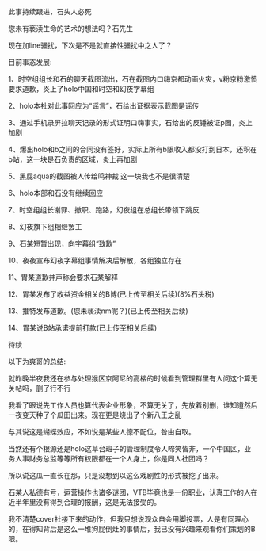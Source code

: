 此事持续跟进，石头人必死

您未有亵渎生命的艺术的想法吗？石先生

现在加line骚扰，下次是不是就直接性骚扰中之人了？

目前事态发展:

1、时空组组长和石的聊天截图流出，石在截图内口嗨京都动画火灾，v粉京粉激愤要求道歉，炎上了holo中国和时空和幻夜字幕组

2、holo本社对此事回应为“谣言”，石给出证据表示截图是谣传

3、通过手机录屏拉聊天记录的形式证明口嗨事实，石给出的反锤被证p图，炎上加剧

4、爆出holo和b之间的合同没有签好，实际上所有b限收入都没打到日本，还积在b站，这一块是石负责的区域，炎上再加剧

5、黑屁aqua的截图被人传给鸣神裁 这一块我也不是很清楚 

6、holo本部和石没有继续回应

7、时空组组长谢罪、撤职、跑路，幻夜组在总组长带领下跳反

8、幻夜旗下组相继罢工

9、石某短暂出现，向字幕组“致歉”

10、夜夜宣布幻夜字幕组事情解决后解散，各组独立存在

11、胃某道歉并声称会要求石某解释

12、胃某发布了收益资金相关的B博(已上传至相关后续)(8%石头税)

13、推特发布道歉。(您未亵渎nm呢？)(已上传至相关后续)

14、胃某说B站承诺提前打款(已上传至相关后续)

待续

以下为爽哥的总结:

就昨晚半夜我还在参与处理猴区京阿尼的高楼的时候看到管理群里有人问这个算无关帖吗，删了行不行

我看了眼说先工作人员也算代表企业形象，不算无关了，先放着别删，谁知道然后一夜变天种了个瓜田出来。现在更是烧出了个新八王之乱

与其说这是蝴蝶效应，不如说是某些人德不配位，咎由自取。

当然还有个根源还是holo这草台班子的管理制度令人啼笑皆非，一个中国区，业务人事财务总监等等所有权限都在一个人身上，你是同人社团吗？

所以说这瓜一直长在那，只是没想到以这么戏剧性的形式被挖了出来。

石某人私德有亏，运营操作也诸多谜团，VTB毕竟也是一份职业，认真工作的人在近半年里没有得到合理的报酬，这是无法接受的。

我不清楚cover社接下来的动作，但我只想说观众自会用脚投票，人是有同理心的，在得知背后是这么一堆狗屁倒灶的事情后，我已没有兴趣来观看你们策划的B限。 
